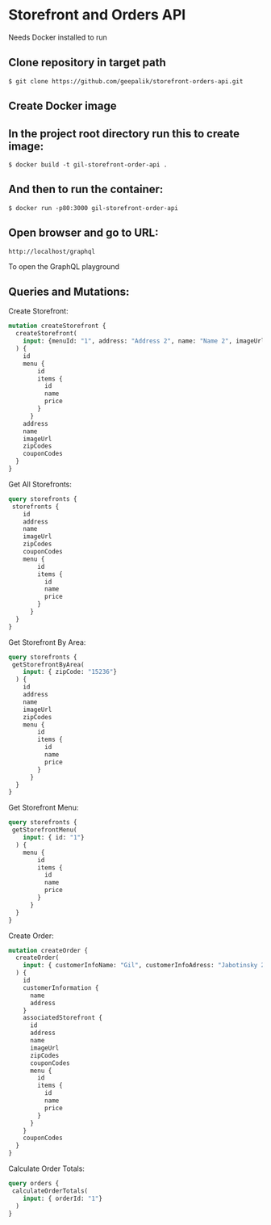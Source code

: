 # Storefront and Orders API
Needs Docker installed to run

Clone repository in target path
-----

    $ git clone https://github.com/geepalik/storefront-orders-api.git

Create Docker image
-----
In the project root directory run this to create image:
-----
    $ docker build -t gil-storefront-order-api . 

And then to run the container:
-----
    $ docker run -p80:3000 gil-storefront-order-api

Open browser and go to URL:
-----
    http://localhost/graphql

To open the GraphQL playground

Queries and Mutations:
-----

Create Storefront:
```graphql
mutation createStorefront {
  createStorefront(
    input: {menuId: "1", address: "Address 2", name: "Name 2", imageUrl: "https://you.tube/vid2", zipCodes: ["15236", "14752"], supportedCouponCodes: ["1","2"] }
  ) {
    id
    menu {
        id
      	items {
          id
          name
          price
        }
      }
    address
    name
  	imageUrl
  	zipCodes
    couponCodes
  }
}
```

Get All Storefronts:
```graphql
query storefronts {
 storefronts {    
    id
    address
    name
  	imageUrl
  	zipCodes
  	couponCodes
  	menu {
        id
      	items {
          id
          name
          price
        }
      }
  }
}
```

Get Storefront By Area:
```graphql
query storefronts {
 getStorefrontByArea(
    input: { zipCode: "15236"}
  ) {    
    id
    address
    name
  	imageUrl
  	zipCodes
    menu {
        id
      	items {
          id
          name
          price
        }
      }
  }
}
```

Get Storefront Menu:
```graphql
query storefronts {
 getStorefrontMenu(
    input: { id: "1"}
  ) {    
    menu {
        id
      	items {
          id
          name
          price
        }
      }
  }
}
```

Create Order:
```graphql
mutation createOrder {
  createOrder(
    input: { customerInfoName: "Gil", customerInfoAdress: "Jabotinsky 2", associatedStorefront: "1", couponCodes: ["1", "2"] }
  ) {
    id
    customerInformation {
      name
      address
    }
    associatedStorefront {
      id
      address
      name
      imageUrl
      zipCodes
      couponCodes
      menu {
        id
      	items {
          id
          name
          price
        }
      }
    }
  	couponCodes
  }
}
```

Calculate Order Totals:
```graphql
query orders {
 calculateOrderTotals(
    input: { orderId: "1"}
  )
}
```